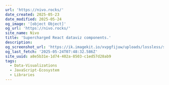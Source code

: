 ```yaml
---
url: 'https://nivo.rocks/'
date_created: 2025-05-23
date_modified: 2025-05-24
og_image: '[object Object]'
og_url: 'https://nivo.rocks/'
site_name: Nivo
title: 'Supercharged React dataviz components.'
description: 
og_screenshot_url: 'https://ik.imagekit.io/xvpgfijuw/uploads/lossless/screenshots/20250527_Nivo_Charts_og_screenshot.jpeg'
og_last_fetch: '2025-05-24T07:48:32.586Z'
site_uuid: a8e5b31e-1d74-402a-8503-c1ed57d28ab9
tags:
  - Data-Visualizations
  - JavaScript-Ecosystem
  - Libraries
---
```


